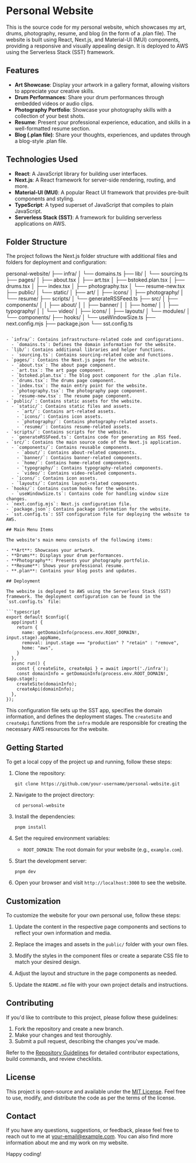 # Personal Website

This is the source code for my personal website, which showcases my art, drums, photography, resume, and blog (in the form of a .plan file). The website is built using React, Next.js, and Material-UI (MUI) components, providing a responsive and visually appealing design. It is deployed to AWS using the Serverless Stack (SST) framework.

## Features

- **Art Showcase**: Display your artwork in a gallery format, allowing visitors to appreciate your creative skills.
- **Drum Performances**: Share your drum performances through embedded videos or audio clips.
- **Photography Portfolio**: Showcase your photography skills with a collection of your best shots.
- **Resume**: Present your professional experience, education, and skills in a well-formatted resume section.
- **Blog (.plan file)**: Share your thoughts, experiences, and updates through a blog-style .plan file.

## Technologies Used

- **React**: A JavaScript library for building user interfaces.
- **Next.js**: A React framework for server-side rendering, routing, and more.
- **Material-UI (MUI)**: A popular React UI framework that provides pre-built components and styling.
- **TypeScript**: A typed superset of JavaScript that compiles to plain JavaScript.
- **Serverless Stack (SST)**: A framework for building serverless applications on AWS.

## Folder Structure

The project follows the Next.js folder structure with additional files and folders for deployment and configuration:

personal-website/
├── infra/
│   └── domains.ts
├── lib/
│   └── sourcing.ts
├── pages/
│   ├── about.tsx
│   ├── art.tsx
│   ├── bstoked.plan.tsx
│   ├── drums.tsx
│   ├── index.tsx
│   ├── photography.tsx
│   └── resume-new.tsx
├── public/
│   └── static/
│       ├── art/
│       ├── icons/
│       ├── photography/
│       └── resume/
├── scripts/
│   └── generateRSSFeed.ts
├── src/
│   ├── components/
│   │   ├── about/
│   │   ├── banner/
│   │   ├── home/
│   │   ├── typography/
│   │   └── video/
│   ├── icons/
│   ├── layouts/
│   └── modules/
│       └── components/
├── hooks/
│   └── useWindowSize.ts
├── next.config.mjs
├── package.json
└── sst.config.ts
```

- `infra/`: Contains infrastructure-related code and configurations.
  - `domains.ts`: Defines the domain information for the website.
- `lib/`: Contains additional libraries and helper functions.
  - `sourcing.ts`: Contains sourcing-related code and functions.
- `pages/`: Contains the Next.js pages for the website.
  - `about.tsx`: The about page component.
  - `art.tsx`: The art page component.
  - `bstoked.plan.tsx`: The blog post component for the .plan file.
  - `drums.tsx`: The drums page component.
  - `index.tsx`: The main entry point for the website.
  - `photography.tsx`: The photography page component.
  - `resume-new.tsx`: The resume page component.
- `public/`: Contains static assets for the website.
  - `static/`: Contains static files and assets.
    - `art/`: Contains art-related assets.
    - `icons/`: Contains icon assets.
    - `photography/`: Contains photography-related assets.
    - `resume/`: Contains resume-related assets.
- `scripts/`: Contains scripts for the website.
  - `generateRSSFeed.ts`: Contains code for generating an RSS feed.
- `src/`: Contains the main source code of the Next.js application.
  - `components/`: Contains reusable components.
    - `about/`: Contains about-related components.
    - `banner/`: Contains banner-related components.
    - `home/`: Contains home-related components.
    - `typography/`: Contains typography-related components.
    - `video/`: Contains video-related components.
  - `icons/`: Contains icon assets.
  - `layouts/`: Contains layout-related components.
- `hooks/`: Contains custom hooks for the website.
  - `useWindowSize.ts`: Contains code for handling window size changes.
- `next.config.mjs`: Next.js configuration file.
- `package.json`: Contains package information for the website.
- `sst.config.ts`: SST configuration file for deploying the website to AWS.

## Main Menu Items

The website's main menu consists of the following items:

- **Art**: Showcases your artwork.
- **Drums**: Displays your drum performances.
- **Photography**: Presents your photography portfolio.
- **Resume**: Shows your professional resume.
- **.plan**: Contains your blog posts and updates.

## Deployment

The website is deployed to AWS using the Serverless Stack (SST) framework. The deployment configuration can be found in the `sst.config.ts` file:

```typescript
export default $config({
  app(input) {
    return {
      name: getDomainInfo(process.env.ROOT_DOMAIN!, input.stage).appName,
      removal: input.stage === "production" ? "retain" : "remove",
      home: "aws",
    }
  },
  async run() {
    const { createSite, createApi } = await import('./infra');
    const domainInfo = getDomainInfo(process.env.ROOT_DOMAIN!, $app.stage);
    createSite(domainInfo);
    createApi(domainInfo);
  },
});
```

This configuration file sets up the SST app, specifies the domain information, and defines the deployment stages. The `createSite` and `createApi` functions from the `infra` module are responsible for creating the necessary AWS resources for the website.

## Getting Started

To get a local copy of the project up and running, follow these steps:

1. Clone the repository:
   ```
   git clone https://github.com/your-username/personal-website.git
   ```

2. Navigate to the project directory:
   ```
   cd personal-website
   ```

3. Install the dependencies:
   ```
   pnpm install
   ```

4. Set the required environment variables:
   - `ROOT_DOMAIN`: The root domain for your website (e.g., `example.com`).

5. Start the development server:
   ```
   pnpm dev
   ```

6. Open your browser and visit `http://localhost:3000` to see the website.

## Customization

To customize the website for your own personal use, follow these steps:

1. Update the content in the respective page components and sections to reflect your own information and media.

2. Replace the images and assets in the `public/` folder with your own files.

3. Modify the styles in the component files or create a separate CSS file to match your desired design.

4. Adjust the layout and structure in the page components as needed.

5. Update the `README.md` file with your own project details and instructions.

## Contributing

If you'd like to contribute to this project, please follow these guidelines:

1. Fork the repository and create a new branch.
2. Make your changes and test thoroughly.
3. Submit a pull request, describing the changes you've made.

Refer to the [Repository Guidelines](AGENTS.md) for detailed contributor expectations, build commands, and review checklists.

## License

This project is open-source and available under the [MIT License](LICENSE). Feel free to use, modify, and distribute the code as per the terms of the license.

## Contact

If you have any questions, suggestions, or feedback, please feel free to reach out to me at [your-email@example.com](mailto:your-email@example.com). You can also find more information about me and my work on my website.

Happy coding!
